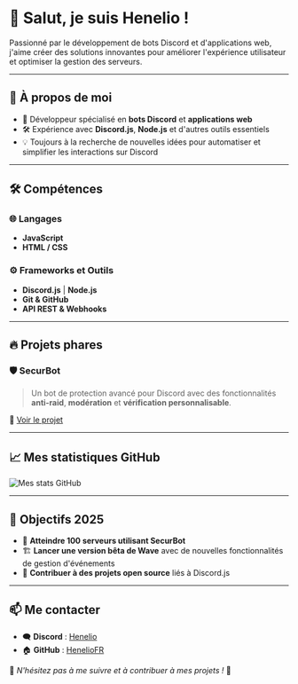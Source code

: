# 👋 Salut, je suis Henelio !

Passionné par le développement de bots Discord et d'applications web, j'aime créer des solutions innovantes pour améliorer l'expérience utilisateur et optimiser la gestion des serveurs.

---

## 🚀 À propos de moi
- 🎯 Développeur spécialisé en **bots Discord** et **applications web**
- 🛠 Expérience avec **Discord.js**, **Node.js** et d'autres outils essentiels
- 💡 Toujours à la recherche de nouvelles idées pour automatiser et simplifier les interactions sur Discord

---

## 🛠 Compétences

### 🌐 Langages
- **JavaScript**
- **HTML / CSS**

### ⚙️ Frameworks et Outils
- **Discord.js** | **Node.js**
- **Git & GitHub**
- **API REST & Webhooks**

---

## 🔥 Projets phares

### 🛡️ SecurBot
> Un bot de protection avancé pour Discord avec des fonctionnalités **anti-raid**, **modération** et **vérification personnalisable**.

🔗 [Voir le projet](https://github.com/HenelioFR/SecurBot)

---

## 📈 Mes statistiques GitHub

![Mes stats GitHub](https://github-readme-stats.vercel.app/api?username=Henelio&show_icons=true&theme=radical)

---

## 🎯 Objectifs 2025
- 🚀 **Atteindre 100 serveurs utilisant SecurBot**
- 🏗️ **Lancer une version bêta de Wave** avec de nouvelles fonctionnalités de gestion d'événements
- 🤝 **Contribuer à des projets open source** liés à Discord.js

---

## 📫 Me contacter
- 🗨️ **Discord** : [Henelio](https://discord.gg/4HkUmqBCrf)
- 🏠 **GitHub** : [HenelioFR](https://github.com/HenelioFR)

💙 *N'hésitez pas à me suivre et à contribuer à mes projets !* 🚀
